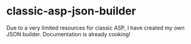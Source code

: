 # classic-asp-json-builder

Due to a very limited resources for classic ASP, I have created my own JSON builder. Documentation is already cooking!
